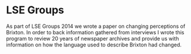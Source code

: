 LSE Groups
=========================

As part of LSE Groups 2014 we wrote a paper on changing perceptions of Brixton. In order to back information gathered from interviews I wrote this program to review 20 years of newspaper archives and provide us with information on how the language used to describe Brixton had changed.
